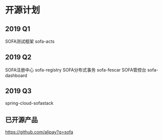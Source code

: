 # 开源计划

## 2019 Q1

SOFA测试框架 sofa-acts

## 2019 Q2

SOFA注册中心 sofa-registry
SOFA分布式事务 sofa-fescar
SOFA管控台 sofa-dashboard

## 2019 Q3

spring-cloud-sofastack

## 已开源产品

https://github.com/alipay?q=sofa
